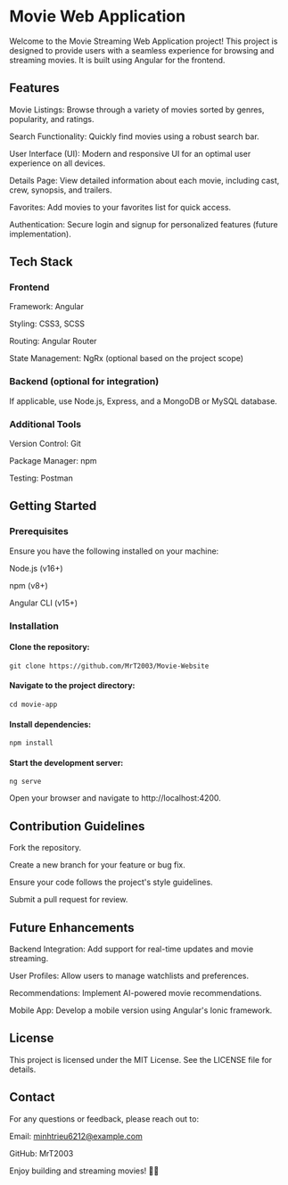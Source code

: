 # Movie Web Application

Welcome to the Movie Streaming Web Application project! This project is designed to provide users with a seamless experience for browsing and streaming movies. It is built using Angular for the frontend.

## Features

Movie Listings: Browse through a variety of movies sorted by genres, popularity, and ratings.

Search Functionality: Quickly find movies using a robust search bar.

User Interface (UI): Modern and responsive UI for an optimal user experience on all devices.

Details Page: View detailed information about each movie, including cast, crew, synopsis, and trailers.

Favorites: Add movies to your favorites list for quick access.

Authentication: Secure login and signup for personalized features (future implementation).

## Tech Stack

### Frontend

Framework: Angular

Styling: CSS3, SCSS

Routing: Angular Router

State Management: NgRx (optional based on the project scope)

### Backend (optional for integration)

If applicable, use Node.js, Express, and a MongoDB or MySQL database.

### Additional Tools

Version Control: Git

Package Manager: npm

Testing: Postman

## Getting Started

### Prerequisites

Ensure you have the following installed on your machine:

Node.js (v16+)

npm (v8+)

Angular CLI (v15+)

### Installation

#### Clone the repository: 
    git clone https://github.com/MrT2003/Movie-Website

#### Navigate to the project directory: 
    cd movie-app

#### Install dependencies: 
    npm install

#### Start the development server: 
    ng serve

Open your browser and navigate to http://localhost:4200.


## Contribution Guidelines

Fork the repository.

Create a new branch for your feature or bug fix.

Ensure your code follows the project's style guidelines.

Submit a pull request for review.

## Future Enhancements

Backend Integration: Add support for real-time updates and movie streaming.

User Profiles: Allow users to manage watchlists and preferences.

Recommendations: Implement AI-powered movie recommendations.

Mobile App: Develop a mobile version using Angular's Ionic framework.

## License

This project is licensed under the MIT License. See the LICENSE file for details.

## Contact

For any questions or feedback, please reach out to:

Email: minhtrieu6212@example.com

GitHub: MrT2003

Enjoy building and streaming movies! 🎥🍿

